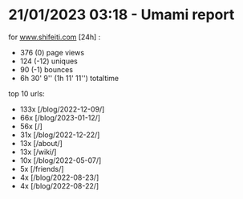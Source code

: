 # 21/01/2023 03:18 - Umami report
for www.shifeiti.com [24h] :

 - 376 (0) page views
 - 124 (-12) uniques
 - 90 (-1) bounces
 - 6h 30' 9'' (1h 11' 11'') totaltime


top 10 urls:
 - 133x [/blog/2022-12-09/]
 - 66x [/blog/2023-01-12/]
 - 56x [/]
 - 31x [/blog/2022-12-22/]
 - 13x [/about/]
 - 13x [/wiki/]
 - 10x [/blog/2022-05-07/]
 - 5x [/friends/]
 - 4x [/blog/2022-08-23/]
 - 4x [/blog/2022-08-22/]


